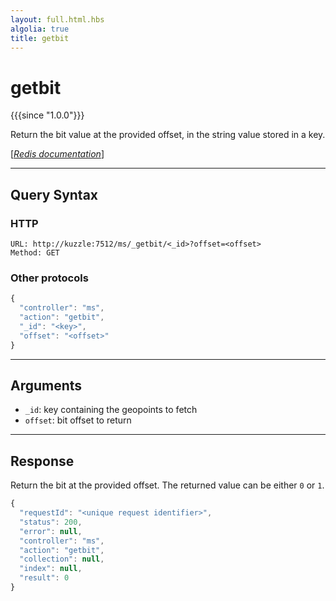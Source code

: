 ```yaml
---
layout: full.html.hbs
algolia: true
title: getbit
---
```


# getbit

{{{since "1.0.0"}}}

Return the bit value at the provided offset, in the string value stored in a key.

[[_Redis documentation_]](https://redis.io/commands/getbit)

---

## Query Syntax

### HTTP

```http
URL: http://kuzzle:7512/ms/_getbit/<_id>?offset=<offset>
Method: GET
```

### Other protocols


```js
{
  "controller": "ms",
  "action": "getbit",
  "_id": "<key>",
  "offset": "<offset>"
}
```

---

## Arguments

* `_id`: key containing the geopoints to fetch
* `offset`: bit offset to return

---

## Response

Return the bit at the provided offset. The returned value can be either `0` or `1`.

```javascript
{
  "requestId": "<unique request identifier>",
  "status": 200,
  "error": null,
  "controller": "ms",
  "action": "getbit",
  "collection": null,
  "index": null,
  "result": 0
}
```
